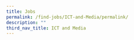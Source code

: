 ```yaml
---
title: Jobs
permalink: /find-jobs/ICT-and-Media/permalink/
description: ""
third_nav_title: ICT and Media
---
```

